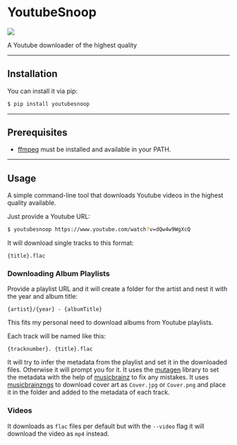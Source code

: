 # YoutubeSnoop

[![](https://img.shields.io/pypi/v/youtubesnoop.svg)](https://pypi.org/pypi/youtubesnoop/)

A Youtube downloader of the highest quality

---

## Installation

You can install it via pip:

```bash
$ pip install youtubesnoop
```

---

## Prerequisites

* [ffmpeg](https://ffmpeg.org/) must be installed and available in your PATH.

---

## Usage

A simple command-line tool that downloads Youtube videos in the highest quality available.

Just provide a Youtube URL:

```bash
$ youtubesnoop https://www.youtube.com/watch?v=dQw4w9WgXcQ
```

It will download single tracks to this format:

```plaintext
{title}.flac
```

### Downloading Album Playlists

Provide a playlist URL and it will create a folder for the artist and nest it with the year and album title:

```plaintext
{artist}/{year} - {albumTitle}
```

This fits my personal need to download albums from Youtube playlists.

Each track will be named like this:

```plaintext
{tracknumber}. {title}.flac
```

It will try to infer the metadata from the playlist and set it in the downloaded files. Otherwise it will prompt you for it. It uses the [mutagen](https://mutagen.readthedocs.io/en/latest/) library to set the metadata with the help of [musicbrainz](https://musicbrainz.org/) to fix any mistakes. It uses [musicbrainzngs](https://pypi.org/project/musicbrainzngs/) to download cover art as `Cover.jpg` or `Cover.png` and place it in the folder and added to the metadata of each track.

### Videos

It downloads as `flac` files per default but with the `--video` flag it will download the video as `mp4` instead.



